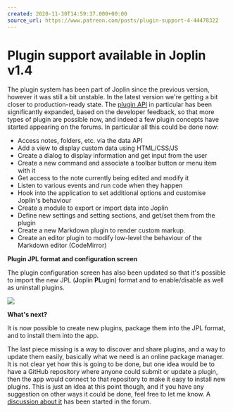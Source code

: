```yaml
---
created: 2020-11-30T14:59:37.000+00:00
source_url: https://www.patreon.com/posts/plugin-support-4-44478322
---
```


# Plugin support available in Joplin v1.4

The plugin system has been part of Joplin since the previous version, however it was still a bit unstable. In the latest version we're getting a bit closer to production-ready state. The [plugin API](https://github.com/dpjl/joplin/blob/dev/readme/api/index.md) in particular has been significantly expanded, based on the developer feedback, so that more types of plugin are possible now, and indeed a few plugin concepts have started appearing on the forums. In particular all this could be done now:

- Access notes, folders, etc. via the data API
- Add a view to display custom data using HTML/CSS/JS
- Create a dialog to display information and get input from the user
- Create a new command and associate a toolbar button or menu item with it
- Get access to the note currently being edited and modify it
- Listen to various events and run code when they happen
- Hook into the application to set additional options and customise Joplin's behaviour
- Create a module to export or import data into Joplin
- Define new settings and setting sections, and get/set them from the plugin
- Create a new Markdown plugin to render custom markup.
- Create an editor plugin to modify low-level the behaviour of the Markdown editor (CodeMirror)

**Plugin JPL format and configuration screen**

The plugin configuration screen has also been updated so that it's possible to import the new JPL (**J**oplin **PL**ugin) format and to enable/disable as well as uninstall plugins.

![](https://raw.githubusercontent.com/laurent22/joplin/dev/Assets/WebsiteAssets/images/news/20201130-145937_0.png)

**What's next?**

It is now possible to create new plugins, package them into the JPL format, and to install them into the app.

The last piece missing is a way to discover and share plugins, and a way to update them easily, basically what we need is an online package manager. It is not clear yet how this is going to be done, but one idea would be to have a GitHub repository where anyone could submit or update a plugin, then the app would connect to that repository to make it easy to install new plugins. This is just an idea at this point though, and if you have any suggestion on other ways it could be done, feel free to let me know. A [discussion about it](https://discourse.joplinapp.org/t/plugin-repository/12692) has been started in the forum.